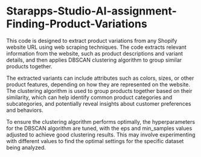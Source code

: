# Starapps-Studio-AI-assignment-Finding-Product-Variations
This code is designed to extract product variations from any Shopify website URL using web scraping techniques. The code extracts relevant information from the website, such as product descriptions and variant details, and then applies DBSCAN clustering algorithm to group similar products together.

The extracted variants can include attributes such as colors, sizes, or other product features, depending on how they are represented on the website. The clustering algorithm is used to group products together based on their similarity, which can help identify common product categories and subcategories, and potentially reveal insights about customer preferences and behaviors.

To ensure the clustering algorithm performs optimally, the hyperparameters for the DBSCAN algorithm are tuned, with the eps and min_samples values adjusted to achieve good clustering results. This may involve experimenting with different values to find the optimal settings for the specific dataset being analyzed.
